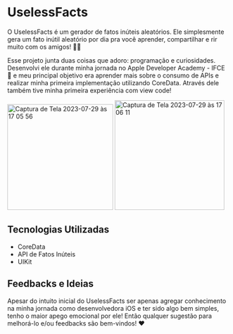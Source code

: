 # UselessFacts
O UselessFacts é um gerador de fatos inúteis aleatórios. Ele simplesmente gera um fato inútil aleatório por dia pra você aprender, compartilhar e rir muito com os amigos! 🤩📱

Esse projeto junta duas coisas que adoro: programação e curiosidades. Desenvolvi ele durante minha jornada no Apple Developer Academy - IFCE 🍎 e meu principal objetivo era aprender mais sobre o consumo de APIs e realizar minha primeira implementação utilizando CoreData. Através dele também tive minha primeira experiência com view code! 

<img width="240" alt="Captura de Tela 2023-07-29 às 17 05 56" src="https://github.com/emillymaia/UselessFactsProject/assets/90975234/f16a189d-f49c-4902-8f4d-bf154fbd96de">
<img width="249" alt="Captura de Tela 2023-07-29 às 17 06 11" src="https://github.com/emillymaia/UselessFactsProject/assets/90975234/37c7d9e9-e184-495e-be82-bcf55e9f05db">

## Tecnologias Utilizadas
- CoreData
- API de Fatos Inúteis
- UIKit

## Feedbacks e Ideias
Apesar do intuito inicial do UselessFacts ser apenas agregar conhecimento na minha jornada como desenvolvedora iOS e ter sido algo bem simples, tenho o maior apego emocional por ele! Então qualquer sugestão para melhorá-lo e/ou feedbacks são bem-vindos! ❤️
